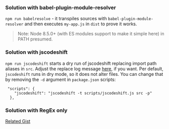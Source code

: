 ### Solution with babel-plugin-module-resolver

`npm run babelresolve` - it transpiles sources with `babel-plugin-module-resolver` and then executes `my-app.js` in `dist` to prove it works.

> Note: Node 8.5.0+ (with ES modules support to make it simple here) in PATH presumed.


### Solution with jscodeshift

`npm run jscodeshift` starts a dry run of jscodeshift replacing import path aliases in `src`. Adjust the replace log message [here](https://github.com/ford04/SO-57188027/blob/master/scripts/replace-path-alias.js#L35), if you want. Per default, `jscodeshift` runs in dry mode, so it does not alter files. You can change that by removing the `-d` argument in `package.json` scripts:
```
 "scripts": {
    "jscodeshift": "jscodeshift -t scripts/jscodeshift.js src -p"
  },
```

### Solution with RegEx only

[Related Gist](https://gist.github.com/ford04/fe78dd3bb4eef029a9ac81f2d7f71ef4)
